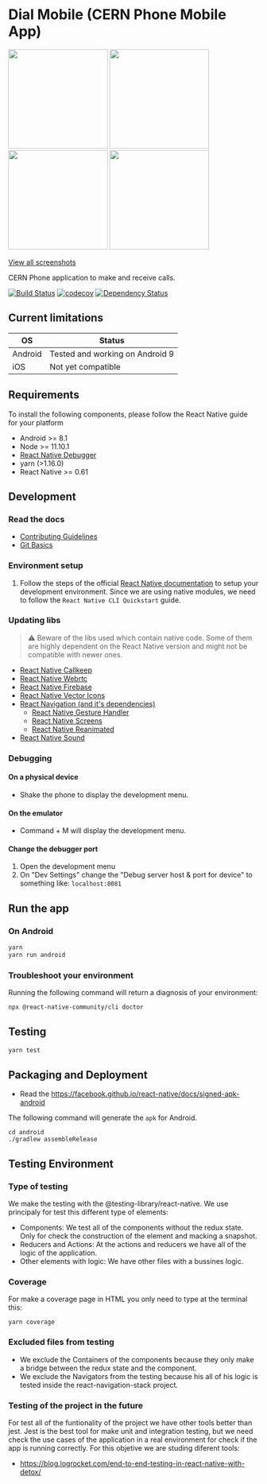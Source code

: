# Dial Mobile (CERN Phone Mobile App)

<img src="docs/screenshots/login-screen.png" width="200"> <img src="docs/screenshots/number-selector.png" width="200"> <img src="docs/screenshots/dial-pad.png" width="200">  <img src="docs/screenshots/on-call.png" width="200">

[View all screenshots](docs/all-screenshots.md)

CERN Phone application to make and receive calls.

[![Build Status](https://travis-ci.com/cern-phone-apps/mobile-phone-app.svg?branch=master)](https://travis-ci.com/cern-phone-apps/mobile-phone-app) [![codecov](https://codecov.io/gh/cern-phone-apps/mobile-phone-app/branch/master/graph/badge.svg)](https://codecov.io/gh/cern-phone-apps/mobile-phone-app) [![Dependency Status](https://david-dm.org/cern-phone-apps/mobile-phone-app.svg)](https://david-dm.org/cern-phone-apps/mobile-phone-app)

## Current limitations

| OS | Status |
| -- | -- |
| Android | Tested and working on Android 9 |
| iOS | Not yet compatible |


## Requirements

To install the following components, please follow the React Native guide for your platform

- Android >= 8.1
- Node >= 11.10.1
- [React Native Debugger](https://github.com/jhen0409/react-native-debugger)
- yarn (>1.16.0)
- React Native >= 0.61

## Development

### Read the docs

- [Contributing Guidelines](docs/CONTRIBUTING.md)
- [Git Basics](docs/git-basics.md)

### Environment setup

1. Follow the steps of the official [React Native documentation](https://facebook.github.io/react-native/docs/0.60/getting-started) to setup your development environment. Since we are using native modules, we need to follow the `React Native CLI Quickstart` guide.

### Updating libs

> ⚠️ Beware of the libs used which contain native code. Some of them are highly dependent on the React Native version and might not be compatible with newer ones.

- [React Native Callkeep](https://github.com/react-native-webrtc/react-native-callkeep)
- [React Native Webrtc](https://github.com/react-native-webrtc/react-native-webrtc)
- [React Native Firebase](https://github.com/invertase/react-native-firebase)
- [React Native Vector Icons](https://github.com/oblador/react-native-vector-icons)
- [React Navigation (and it's dependencies)](https://reactnavigation.org/)
    - [React Native Gesture Handler](https://github.com/kmagiera/react-native-gesture-handler)
    - [React Native Screens](https://github.com/kmagiera/react-native-screens)
    - [React Native Reanimated](https://github.com/software-mansion/react-native-reanimated)
- [React Native Sound](https://github.com/zmxv/react-native-sound)


### Debugging

#### On a physical device

- Shake the phone to display the development menu.

#### On the emulator

- Command + M will display the development menu.

#### Change the debugger port

1. Open the development menu
2. On "Dev Settings" change the "Debug server
host & port for device" to something like:
`localhost:8081`

## Run the app

### On Android

```bash
yarn
yarn run android
```

### Troubleshoot your environment

Running the following command will return a diagnosis of your environment:

```bash
npx @react-native-community/cli doctor
```

## Testing

```bash
yarn test
```

## Packaging and Deployment

- Read the https://facebook.github.io/react-native/docs/signed-apk-android

The following command will generate the `apk` for Android.
```
cd android
./gradlew assembleRelease
```

## Testing Environment

### Type of testing
We make the testing with the @testing-library/react-native. We use principaly for test this different type of elements:
- Components: We test all of the components without the redux state. Only for check the construction of the element and macking a snapshot.
- Reducers and Actions: At the actions and reducers we have all of the logic of the application.
- Other elements with logic: We have other files with a bussines logic.

### Coverage
For make a coverage page in HTML you only need to type at the terminal this:

```
yarn coverage
```

### Excluded files from testing
- We exclude the Containers of the components because they only make a bridge between the redux state and the component.
- We exclude the Navigators from the testing because his all of his logic is tested inside the react-navigation-stack project.


### Testing of the project in the future

For test all of the funtionality of the project we have other tools better than jest.
Jest is the best tool for make unit and integration testing, but we need check the use cases of the application in a real environment for check if the app is running correctly.
For this objetive we are studing diferent tools:

- https://blog.logrocket.com/end-to-end-testing-in-react-native-with-detox/